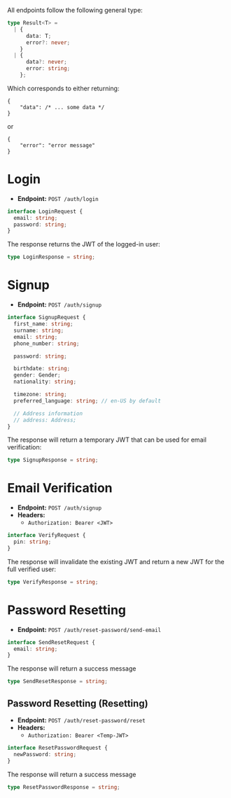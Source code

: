 
All endpoints follow the following general type:
```ts
type Result<T> =
  | {
      data: T;
      error?: never;
    }
  | {
      data?: never;
      error: string;
    };
```

Which corresponds to either returning:
```json5
{
    "data": /* ... some data */
}
```
or
```json5
{
    "error": "error message"
}
```

# Login
- **Endpoint:** `POST /auth/login`

```ts
interface LoginRequest {
  email: string;
  password: string;
}
```

The response returns the JWT of the logged-in user:
```ts
type LoginResponse = string;
```

# Signup
- **Endpoint:** `POST /auth/signup`

```ts
interface SignupRequest {
  first_name: string;
  surname: string;
  email: string;
  phone_number: string;

  password: string;

  birthdate: string;
  gender: Gender;
  nationality: string;

  timezone: string;
  preferred_language: string; // en-US by default

  // Address information
  // address: Address;
}
```

The response will return a temporary JWT that can be used for email verification:

```ts
type SignupResponse = string;
```

# Email Verification
- **Endpoint:** `POST /auth/signup`
- **Headers:**
    - `Authorization: Bearer <JWT>`

```ts
interface VerifyRequest {
  pin: string;
}
```

The response will invalidate the existing JWT and return a new JWT for the full verified user:

```ts
type VerifyResponse = string;
```

# Password Resetting
- **Endpoint:** `POST /auth/reset-password/send-email`

```ts
interface SendResetRequest {
  email: string;
}
```

The response will return a success message
```ts
type SendResetResponse = string;
```

## Password Resetting (Resetting)
- **Endpoint:** `POST /auth/reset-password/reset`
- **Headers:**
    - `Authorization: Bearer <Temp-JWT>`

```ts
interface ResetPasswordRequest {
  newPassword: string;
}
```

The response will return a success message
```ts
type ResetPasswordResponse = string;
```